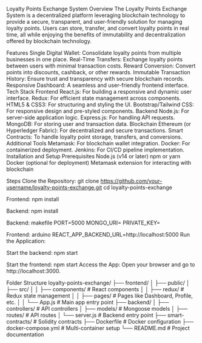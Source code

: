 Loyalty Points Exchange System
Overview
The Loyalty Points Exchange System is a decentralized platform leveraging blockchain technology to provide a secure, transparent, and user-friendly solution for managing loyalty points. Users can store, transfer, and convert loyalty points in real time, all while enjoying the benefits of immutability and decentralization offered by blockchain technology.

Features
Single Digital Wallet: Consolidate loyalty points from multiple businesses in one place.
Real-Time Transfers: Exchange loyalty points between users with minimal transaction costs.
Reward Conversion: Convert points into discounts, cashback, or other rewards.
Immutable Transaction History: Ensure trust and transparency with secure blockchain records.
Responsive Dashboard: A seamless and user-friendly frontend interface.
Tech Stack
Frontend
React.js: For building a responsive and dynamic user interface.
Redux: For efficient state management across components.
HTML5 & CSS3: For structuring and styling the UI.
Bootstrap/Tailwind CSS: For responsive design and pre-styled components.
Backend
Node.js: For server-side application logic.
Express.js: For handling API requests.
MongoDB: For storing user and transaction data.
Blockchain
Ethereum (or Hyperledger Fabric): For decentralized and secure transactions.
Smart Contracts: To handle loyalty point storage, transfers, and conversions.
Additional Tools
Metamask: For blockchain wallet integration.
Docker: For containerized deployment.
Jenkins: For CI/CD pipeline implementation.
Installation and Setup
Prerequisites
Node.js (v14 or later)
npm or yarn
Docker (optional for deployment)
Metamask extension for interacting with blockchain

Steps
Clone the Repository:
git clone https://github.com/your-username/loyalty-points-exchange.git
cd loyalty-points-exchange

Frontend:
npm install

Backend:
npm install

Backend:
makefile
PORT=5000
MONGO_URI=<Your MongoDB URI>
PRIVATE_KEY=<Blockchain Private Key>

Frontend:
arduino
REACT_APP_BACKEND_URL=http://localhost:5000
Run the Application:

Start the backend:
npm start

Start the frontend:
npm start
Access the App: Open your browser and go to http://localhost:3000.

Folder Structure
loyalty-points-exchange/
├── frontend/
│   ├── public/
│   ├── src/
│   │   ├── components/    # React components
│   │   ├── redux/         # Redux state management
│   │   ├── pages/         # Pages like Dashboard, Profile, etc.
│   │   └── App.js         # Main app entry point
├── backend/
│   ├── controllers/       # API controllers
│   ├── models/            # Mongoose models
│   ├── routes/            # API routes
│   └── server.js          # Backend entry point
├── smart-contracts/       # Solidity contracts
├── Dockerfile             # Docker configuration
├── docker-compose.yml     # Multi-container setup
└── README.md              # Project documentation

